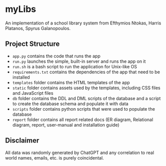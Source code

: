 # myLibs
An implementation of a school library system from Efthymios Ntokas, Harris Platanos, Spyrus Galanopoulos.

## Project Structure

 - `app.py` contains the code that runs the app 
 - `run.py` launches the simple, built-in server and runs the app on it
 - `run.sh` is a bash script to run the application for Unix-like OS
 - `requirements.txt` contains the dependencies of the app that need to be installed
 - `templates` folder contains the HTML templates of the app
 - `static` folder contains assets used by the templates, including CSS files and JavaScript files
 - `db` folder contains the DDL and DML scripts of the database and a script to create the database schema and populate it with data
 - `scripts` folder contains python scripts that were used to populate the database
 - `report` folder contains all report related docs (ER diagram, Relational diagram, report, user-manual and installation guide)

## Disclaimer
All data was randomly generated by ChatGPT and any correlation to real world names, emails, etc. is purely coincidental.
